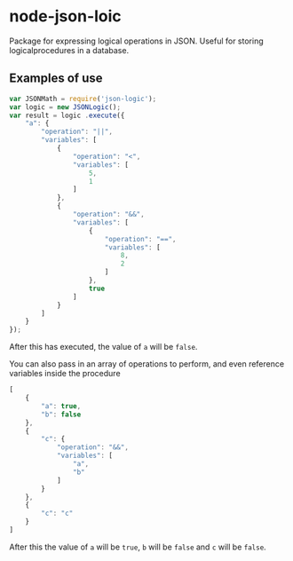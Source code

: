 # node-json-loic
Package for expressing logical operations in JSON. Useful for storing logicalprocedures in a database.
## Examples of use
```javascript
var JSONMath = require('json-logic');
var logic = new JSONLogic();
var result = logic .execute({
	"a": {
		"operation": "||",
		"variables": [
			{
				"operation": "<",
				"variables": [
					5,
					1
				]
			},
			{
				"operation": "&&",
				"variables": [
					{
						"operation": "==",
						"variables": [
							8,
							2
						]
					},
					true
				]
			}
		]
	}
});
```
After this has executed, the value of `a`  will be `false`.

You can also pass in an array of operations to perform, and even reference variables inside the procedure
``` javascript
[
	{
		"a": true,
		"b": false
	},
	{
		"c": {
			"operation": "&&",
			"variables": [
				"a",
				"b"
			]
		}
	},
	{
		"c": "c"
	}
]
```
After this the value of `a` will be `true`, `b` will be `false` and `c` will be `false`.
